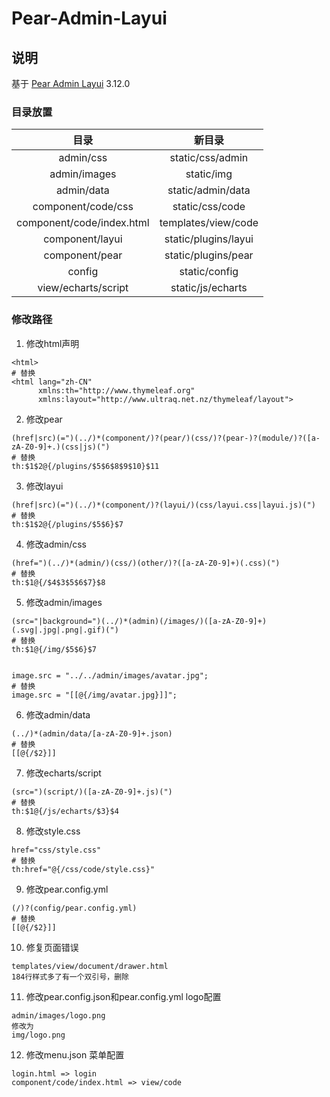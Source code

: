 # Pear-Admin-Layui

## 说明

基于 [Pear Admin Layui](https://gitee.com/pear-admin/Pear-Admin-Layui) 3.12.0

### 目录放置

|          **目录**           |       **新目录**        |
|:-------------------------:|:--------------------:|
|         admin/css         |   static/css/admin   |
|       admin/images        |      static/img      |
|        admin/data         |  static/admin/data   |
|    component/code/css     |   static/css/code    |
| component/code/index.html | templates/view/code  |
|      component/layui      | static/plugins/layui |
|      component/pear       | static/plugins/pear  |
|          config           |    static/config     |
|    view/echarts/script    |  static/js/echarts   |

### 修改路径

1. 修改html声明

```text
<html>
# 替换
<html lang="zh-CN"
      xmlns:th="http://www.thymeleaf.org"
      xmlns:layout="http://www.ultraq.net.nz/thymeleaf/layout">
```

2. 修改pear

```text
(href|src)(=")(../)*(component/)?(pear/)(css/)?(pear-)?(module/)?([a-zA-Z0-9]+.)(css|js)(")
# 替换
th:$1$2@{/plugins/$5$6$8$9$10}$11
```

3. 修改layui

```text
(href|src)(=")(../)*(component/)?(layui/)(css/layui.css|layui.js)(")
# 替换
th:$1$2@{/plugins/$5$6}$7
```

4. 修改admin/css

```text
(href=")(../)*(admin/)(css/)(other/)?([a-zA-Z0-9]+)(.css)(")
# 替换
th:$1@{/$4$3$5$6$7}$8
```

5. 修改admin/images

```text
(src="|background=")(../)*(admin)(/images/)([a-zA-Z0-9]+)(.svg|.jpg|.png|.gif)(")
# 替换
th:$1@{/img/$5$6}$7


image.src = "../../admin/images/avatar.jpg";
# 替换
image.src = "[[@{/img/avatar.jpg}]]";
```

6. 修改admin/data

```text
(../)*(admin/data/[a-zA-Z0-9]+.json)
# 替换
[[@{/$2}]]
```

7. 修改echarts/script

```text
(src=")(script/)([a-zA-Z0-9]+.js)(")
# 替换
th:$1@{/js/echarts/$3}$4
```

8. 修改style.css

```text
href="css/style.css"
# 替换
th:href="@{/css/code/style.css}"
```

9. 修改pear.config.yml

```text
(/)?(config/pear.config.yml)
# 替换
[[@{/$2}]]
```

10. 修复页面错误

```text
templates/view/document/drawer.html
184行样式多了有一个双引号，删除
```

11. 修改pear.config.json和pear.config.yml  logo配置

```text
admin/images/logo.png
修改为
img/logo.png
```

12. 修改menu.json  菜单配置

```text
login.html => login
component/code/index.html => view/code
```

